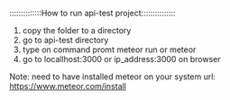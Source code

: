 ::::::::::::::How to run api-test project:::::::::::::::
1. copy the folder to a directory
2. go to api-test directory 
3. type on command promt meteor run or meteor
4. go to locallhost:3000 or ip_address:3000 on browser

 Note: need to have installed meteor on your system
 url: https://www.meteor.com/install
 
